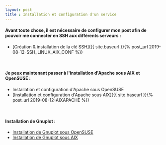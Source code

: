 ```yaml
---
layout: post
title : Installation et configuration d'un service
---
```


#### __Avant toute chose, il est nécessaire de configurer mon post afin de pouvoir me connecter en SSH aux différents serveurs :__

- [Création & installation de la clé SSH]({{ site.baseurl }}{% post_url 2019-08-12-SSH_LINUX_AIX_CONF %})

&nbsp;
#### __Je peux maintenant passer à l'installation d'Apache sous AIX et OpenSUSE :__

- Installation et configuration d'Apache sous OpenSUSE
- [Installation et configuration d'Apache sous AIX]({{ site.baseurl }}{% post_url 2019-08-12-AIXAPACHE %})

&nbsp;
####  __Installation de Gnuplot :__

- [Installation de Gnuplot sous OpenSUSE]()
- [Installation de Gnuplot sous AIX]()


